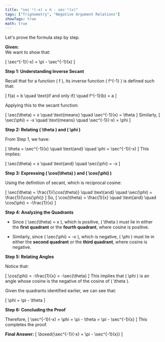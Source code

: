 ```yaml
---
title: "sec⁻¹(-x) = π - sec⁻¹(x)"
tags: ["Trignometry", "Negative Argument Relations"]
showTags: true
math: true
---
```




Let's prove the formula step by step.

**Given:**  
We want to show that:

\[
\sec^{-1}(-x) = \pi - \sec^{-1}(x)
\]

**Step 1: Understanding Inverse Secant**

Recall that for a function \( f \), its inverse function \( f^{-1} \) is defined such that:

\[
f(a) = b \quad \text{if and only if} \quad f^{-1}(b) = a
\]

Applying this to the secant function:

\[
\sec(\theta) = x \quad \text{means} \quad \sec^{-1}(x) = \theta
\]
Similarly,
\[
\sec(\phi) = -x \quad \text{means} \quad \sec^{-1}(-x) = \phi
\]

**Step 2: Relating \( \theta \) and \( \phi \)**

From Step 1, we have:

\[
\theta = \sec^{-1}(x) \quad \text{and} \quad \phi = \sec^{-1}(-x)
\]
This implies:

\[
\sec(\theta) = x \quad \text{and} \quad \sec(\phi) = -x
\]

**Step 3: Expressing \( \cos(\theta) \) and \( \cos(\phi) \)**

Using the definition of secant, which is reciprocal cosine:

\[
\sec(\theta) = \frac{1}{\cos(\theta)} \quad \text{and} \quad \sec(\phi) = \frac{1}{\cos(\phi)}
\]
So,
\[
\cos(\theta) = \frac{1}{x} \quad \text{and} \quad \cos(\phi) = -\frac{1}{x}
\]

**Step 4: Analyzing the Quadrants**

- Since \( \sec(\theta) = x \), which is positive, \( \theta \) must lie in either the **first quadrant** or the **fourth quadrant**, where cosine is positive.
  
- Similarly, since \( \sec(\phi) = -x \), which is negative, \( \phi \) must lie in either the **second quadrant** or the **third quadrant**, where cosine is negative.

**Step 5: Relating Angles**

Notice that:

\[
\cos(\phi) = -\frac{1}{x} = -\sec(\theta)
\]
This implies that \( \phi \) is an angle whose cosine is the negative of the cosine of \( \theta \).

Given the quadrants identified earlier, we can see that:

\[
\phi = \pi - \theta
\]

**Step 6: Concluding the Proof**

Therefore,
\[
\sec^{-1}(-x) = \phi = \pi - \theta = \pi - \sec^{-1}(x)
\]
This completes the proof.

**Final Answer:**
\[
\boxed{\sec^{-1}(-x) = \pi - \sec^{-1}(x)}
\]
